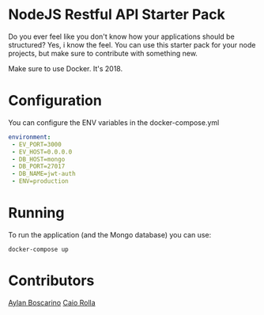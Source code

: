 # NodeJS Restful API Starter Pack

Do you ever feel like you don't know how your applications should be structured? Yes, i know the feel. You can use this starter pack for your node projects, but make sure to contribute with something new.

Make sure to use Docker. It's 2018.

# Configuration

You can configure the ENV variables in the docker-compose.yml

```yml 
environment:
 - EV_PORT=3000
 - EV_HOST=0.0.0.0
 - DB_HOST=mongo
 - DB_PORT=27017
 - DB_NAME=jwt-auth
 - ENV=production
```

# Running

To run the application (and the Mongo database) you can use:

```
docker-compose up
```

# Contributors

[Aylan Boscarino](https://github.com/AylanBoscarino)
[Caio Rolla](https://github.com/CaioRolla)